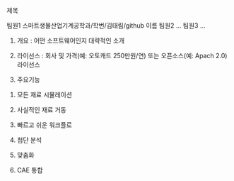 
제목

팀원1 스마트생물산업기계공학과/학번/김태림/github 이름 
팀원2 ... 
팀원3 ...

1. 개요 : 어떤 소프트웨어인지 대략적인 소개

2. 라이선스 : 회사 및 가격(예: 오토캐드 250만원/연) 또는 오픈소스(예: Apach 2.0) 라이선스 

3. 주요기능


1) 모든 재료 시뮬레이션



2) 사실적인 재료 거동



3) 빠르고 쉬운 워크플로



4) 첨단 분석



5) 맞춤화



6) CAE 통합
